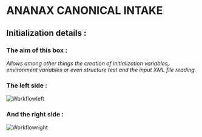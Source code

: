 # ANANAX CANONICAL INTAKE
## Initialization details :
### The aim of this box :
*Allows among other things the creation of initialization variables, environment variables or even structure test and the input XML file reading.*

### The left side :

![Workflowleft](https://user-images.githubusercontent.com/45098441/72735505-3c403800-3b9c-11ea-9b80-446dedf0615e.jpeg)

### And the right side :

![Workflowright](https://user-images.githubusercontent.com/45098441/72735511-3f3b2880-3b9c-11ea-9771-076188e4fe7a.jpeg)
